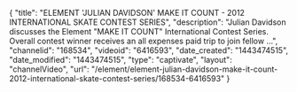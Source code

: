 {
    "title": "ELEMENT 'JULIAN DAVIDSON' MAKE IT COUNT - 2012 INTERNATIONAL SKATE CONTEST SERIES",
    "description": "Julian Davidson discusses the Element \"MAKE IT COUNT\" International Contest Series. Overall contest winner receives an all expenses paid trip to join fellow ...",
    "channelid": "168534",
    "videoid": "6416593",
    "date_created": "1443474515",
    "date_modified": "1443474515",
    "type": "captivate",
    "layout": "channelVideo",
    "url": "\/element\/element-julian-davidson-make-it-count-2012-international-skate-contest-series\/168534-6416593"
}